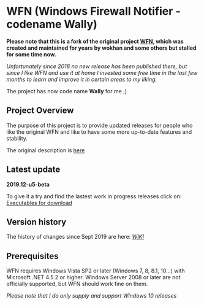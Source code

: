 # WFN (Windows Firewall Notifier - codename Wally)

**Please note that this is a fork of the original project [WFN](https://github.com/wokhansoft/WFN), which was created and maintained for years by wokhan and some others but stalled
for some time now.**

_Unfortunately since 2018 no new release has been published there, but since I like WFN and use it at home I invested some free time in the last few
months to learn and improve it in certain areas to my liking._

The project has now code name **Wally** for me ;)

## Project Overview
The purpose of this project is to provide updated releases for people who like the original WFN and like to have some 
more up-to-date features and stability.

The original description is [here](https://github.com/wokhansoft/WFN) 

## Latest update

**2019.12-u5-beta**

To give it a try and find the lastest work in progress releases click on:
[Executables for download](https://github.com/harrwiss/WFN/releases)

## Version history

The history of changes since Sept 2019 are here: _[WIKI](https://github.com/harrwiss/WFN/wiki)_

## Prerequisites  
WFN requires Windows Vista SP2 or later (Windows 7, 8, 8.1, 10...) with Microsoft .NET 4.5.2 or higher. 
Windows Server 2008 or later are not officially supported, but WFN should work fine on them.  

_Please note that I do only supply and support Windows 10 releases_

